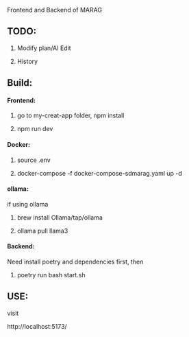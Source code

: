 Frontend and Backend of MARAG

## TODO:

1. Modify plan/AI Edit

2. History

## Build:
#### Frontend:
1. go to my-creat-app folder, npm install

2. npm run dev

#### Docker:
1. source .env

2. docker-compose -f docker-compose-sdmarag.yaml up -d

#### ollama:
if using ollama

1. brew install Ollama/tap/ollama

2. ollama pull llama3

#### Backend:
Need install poetry and dependencies first, then

1. poetry run bash start.sh

## USE:

visit

http://localhost:5173/




